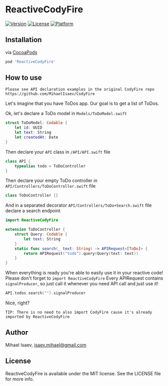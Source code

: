 # ReactiveCodyFire

[![Version](https://img.shields.io/cocoapods/v/ReactiveCodyFire.svg?style=flat)](https://cocoapods.org/pods/ReactiveCodyFire)
[![License](https://img.shields.io/cocoapods/l/ReactiveCodyFire.svg?style=flat)](https://cocoapods.org/pods/ReactiveCodyFire)
[![Platform](https://img.shields.io/cocoapods/p/ReactiveCodyFire.svg?style=flat)](https://cocoapods.org/pods/ReactiveCodyFire)

## Installation

via [CocoaPods](https://cocoapods.org)

```ruby
pod 'ReactiveCodyFire'
```

## How to use

`Please see API declaration examples in the original CodyFire repo https://github.com/MihaelIsaev/CodyFire`

Let's imagine that you have ToDos app. Our goal is to get a list of ToDos.

Ok, let's declare a ToDo model in `Models/ToDoModel.swift`
```swift
struct ToDoModel: Codable {
    let id: UUID
    let text: String
    let createdAt: Date
}
```

Then declare your `API` class in `/API/API.swift` file
```swift
class API {
    typealias todo = ToDoController
}
```

Then declare your empty ToDo controller in `API/Controllers/ToDoController.swift` file
```swift
class ToDoController {}
```

And in a separated decorator `API/Controllers/ToDo+Search.swift` file declare a search endpoint
```swift
import ReactiveCodyFire

extension ToDoController {
    struct Query: Codable {
        let text: String
    }
    static func search(_ text: String) -> APIRequest<[ToDo]> {
        return APIRequest("todo").query(Query(text: text))
    }
}
```

When everything is ready you're able to easily use it in your reactive code!
Please don't forget to `import ReactiveCodyFire`
Every APIRequest contains `signalProducer`, so just call it whenever you need API call and just use it!
```swift
API.todos.search("").signalProducer
```

Nice, right?

`TIP: There is no need to also import CodyFire cause it's already imported by ReactiveCodyFire`

## Author

Mihael Isaev, isaev.mihael@gmail.com

## License

ReactiveCodyFire is available under the MIT license. See the LICENSE file for more info.
